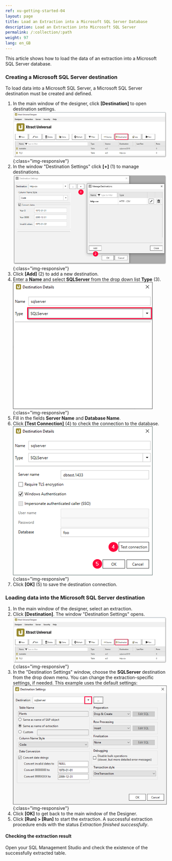 ```yaml
---
ref: xu-getting-started-04
layout: page
title: Load an Extraction into a Microsoft SQL Server Database
description: Load an Extraction into Microsoft SQL Server
permalink: /:collection/:path
weight: 97
lang: en_GB
---
```


This article shows how to load the data of an extraction into a Microsoft SQL Server database. <br>


### Creating a Microsoft SQL Server destination
To load data into a Microsoft SQL Server, a Microsoft SQL Server destination must be created and defined.<br>
 
1. In the main window of the designer, click **[Destination]** to open destination settings.
![Load-Destinations](/img/contents/xu/xu_designer_destination.png){:class="img-responsive"}
2. In the window "Destination Settings" click **[+]** (1) to manage destinations. 
![Load-Manage-Shared-Destination](/img/contents/xu/destinations_load_manage_shared.png){:class="img-responsive"}
3. Click **[Add]** (2) to add a new destination.
4. Enter a **Name** and select **SQLServer** from the drop down list **Type** (3).
![Select-Destination-Type](/img/contents/xu/destination_details_sqlserver.png){:class="img-responsive"}
5. Fill in the fields **Server Name** and **Database Name**. 
6. Click **[Test Connection]** (4) to check the connection to the  database.
![Test-Connection-Successful](/img/contents/xu/sqlserver_destination-details.png){:class="img-responsive"}
7. Click **[OK]** (5) to save the destination connection. 


### Loading data into the Microsoft SQL Server destination

1. In the main window of the designer, select an extraction.
2. Click **[Destination]**. The window "Destination Settings" opens.
![Load-Destinations](/img/contents/xu/xu_designer_destination.png){:class="img-responsive"}
3. In the "Destination Settings" window, choose the **SQLServer** destination from the drop down menu. 
You can change the extraction-specific settings, if needed. This example uses the default settings:<br>
![Load-Shared-Destination-SQLServer](/img/contents/xu/sqlserver_destination-settings.png){:class="img-responsive"}
4. Click **[OK]** to get back to the main window of the Designer.       
5. Click **[Run] > [Run]** to start the extraction. A successful extraction procedure ends with the status *Extraction finished successfully*.

#### Checking the extraction result
Open your SQL Management Studio and check the existence of the successfully extracted table. 
